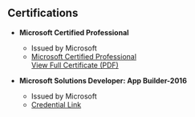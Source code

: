 ## Certifications  
- **Microsoft Certified Professional**  
  - Issued by Microsoft  
  - [Microsoft Certified Professional](https://github.com/s-kote/certifications/raw/2349831fbf07d307c8765252738960b0485f218d/MicrosoftCertifiedProfessional.png)  
    [View Full Certificate (PDF)](https://github.com/s-kote/certifications/blob/2349831fbf07d307c8765252738960b0485f218d/MicrosoftCertifiedProfessional.pdf)

- **Microsoft Solutions Developer: App Builder-2016**  
  - Issued by Microsoft  
  - [Credential Link](https://github.com/s-kote/main/certifications/MicrosoftCertifiedProfessional.pdf)  
